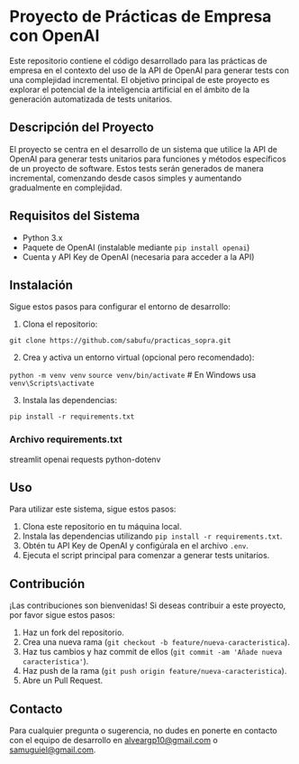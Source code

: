 # Proyecto de Prácticas de Empresa con OpenAI

Este repositorio contiene el código desarrollado para las prácticas de empresa en el contexto del uso de la API de OpenAI para generar tests con una complejidad incremental. El objetivo principal de este proyecto es explorar el potencial de la inteligencia artificial en el ámbito de la generación automatizada de tests unitarios.

## Descripción del Proyecto

El proyecto se centra en el desarrollo de un sistema que utilice la API de OpenAI para generar tests unitarios para funciones y métodos específicos de un proyecto de software. Estos tests serán generados de manera incremental, comenzando desde casos simples y aumentando gradualmente en complejidad.

## Requisitos del Sistema

- Python 3.x
- Paquete de OpenAI (instalable mediante `pip install openai`)
- Cuenta y API Key de OpenAI (necesaria para acceder a la API)

## Instalación

Sigue estos pasos para configurar el entorno de desarrollo:

1. Clona el repositorio:

`git clone https://github.com/sabufu/practicas_sopra.git`

2. Crea y activa un entorno virtual (opcional pero recomendado):

`python -m venv venv`
`source venv/bin/activate`  # En Windows usa `venv\Scripts\activate`


3. Instala las dependencias:

`pip install -r requirements.txt`

### Archivo requirements.txt

streamlit
openai
requests
python-dotenv

## Uso

Para utilizar este sistema, sigue estos pasos:

1. Clona este repositorio en tu máquina local.
2. Instala las dependencias utilizando `pip install -r requirements.txt`.
3. Obtén tu API Key de OpenAI y configúrala en el archivo `.env`.
4. Ejecuta el script principal para comenzar a generar tests unitarios.



## Contribución

¡Las contribuciones son bienvenidas! Si deseas contribuir a este proyecto, por favor sigue estos pasos:

1. Haz un fork del repositorio.
2. Crea una nueva rama (`git checkout -b feature/nueva-caracteristica`).
3. Haz tus cambios y haz commit de ellos (`git commit -am 'Añade nueva característica'`).
4. Haz push de la rama (`git push origin feature/nueva-caracteristica`).
5. Abre un Pull Request.

## Contacto

Para cualquier pregunta o sugerencia, no dudes en ponerte en contacto con el equipo de desarrollo en alveargp10@gmail.com o samuguiel@gmail.com.
